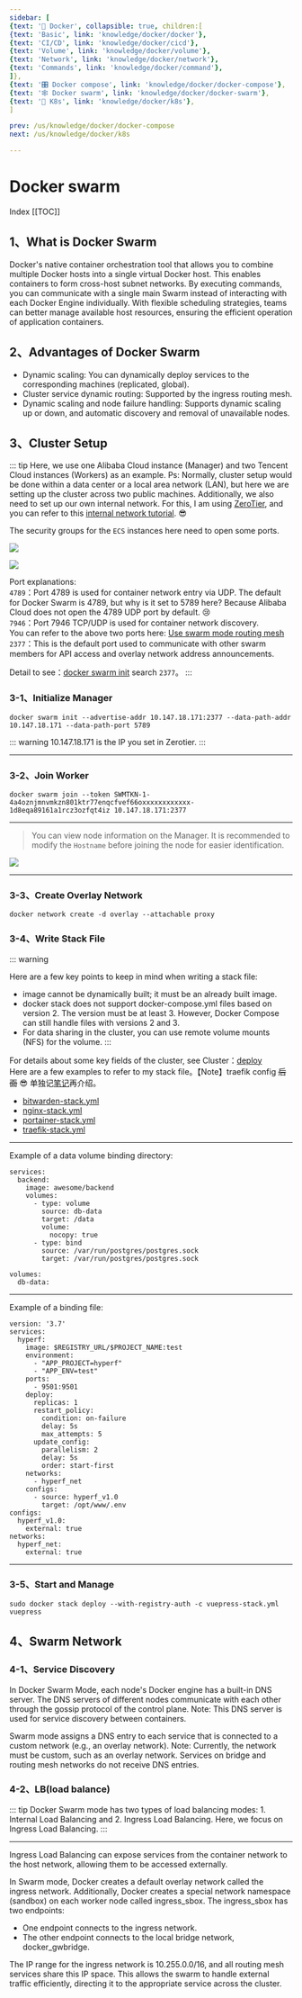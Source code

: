 ```yaml
---
sidebar: [
{text: '🐳 Docker', collapsible: true, children:[
{text: 'Basic', link: 'knowledge/docker/docker'},
{text: 'CI/CD', link: 'knowledge/docker/cicd'},
{text: 'Volume', link: 'knowledge/docker/volume'},
{text: 'Network', link: 'knowledge/docker/network'},
{text: 'Commands', link: 'knowledge/docker/command'},
]},
{text: '🎛 Docker compose', link: 'knowledge/docker/docker-compose'},
{text: '🕸 Docker swarm', link: 'knowledge/docker/docker-swarm'},
{text: '🐙 K8s', link: 'knowledge/docker/k8s'},
]

prev: /us/knowledge/docker/docker-compose
next: /us/knowledge/docker/k8s

---
```


# Docker swarm

Index
[[TOC]]

## 1、What is Docker Swarm

Docker's native container orchestration tool that allows you to combine multiple Docker hosts into a single virtual Docker host. This enables containers to form cross-host subnet networks. By executing commands, you can communicate with a single main Swarm instead of interacting with each Docker Engine individually. With flexible scheduling strategies, teams can better manage available host resources, ensuring the efficient operation of application containers.

## 2、Advantages of Docker Swarm

- Dynamic scaling: You can dynamically deploy services to the corresponding machines (replicated, global).
- Cluster service dynamic routing: Supported by the ingress routing mesh.
- Dynamic scaling and node failure handling: Supports dynamic scaling up or down, and automatic discovery and removal of unavailable nodes.

## 3、Cluster Setup

::: tip
Here, we use one Alibaba Cloud instance (Manager) and two Tencent Cloud instances (Workers) as an example.
Ps: Normally, cluster setup would be done within a data center or a local area network (LAN), 
but here we are setting up the cluster across two public machines. 
Additionally, we also need to set up our own internal network. 
For this, I am using [ZeroTier](https://my.zerotier.com/network/e5cd7a9e1c096a33), and you can refer to this [internal network tutorial](https://zhuanlan.zhihu.com/p/383471270).
:sunglasses:

The security groups for the `ECS` instances here need to open some ports.

![](https://img.tzf-foryou.xyz/img/20220405225239.png)

![](https://img.tzf-foryou.xyz/img/20220405225409.png)

Port explanations:\
`4789`：Port 4789 is used for container network entry via UDP. The default for Docker Swarm is 4789, but why is it set to 5789 here? Because Alibaba Cloud does not open the 4789 UDP port by default. :cry:\
`7946`：Port 7946 TCP/UDP is used for container network discovery.\
You can refer to the above two ports here: [Use swarm mode routing mesh](https://docs.docker.com/engine/swarm/ingress/)\
`2377`：This is the default port used to communicate with other swarm members for API access and overlay network address announcements.

Detail to see：[docker swarm init](https://docs.docker.com/engine/reference/commandline/swarm_init/) search `2377`。
:::

### 3-1、Initialize Manager

```shell:no-line-numbers
docker swarm init --advertise-addr 10.147.18.171:2377 --data-path-addr 10.147.18.171 --data-path-port 5789
```

::: warning 10.147.18.171 is the IP you set in Zerotier.
:::

---

### 3-2、Join Worker

```shell:no-line-numbers
docker swarm join --token SWMTKN-1-4a4oznjmnvmkzn801ktr77enqcfvef66oxxxxxxxxxxxx-1d8eqa89161a1rcz3ozfqt4iz 10.147.18.171:2377
```

---

> You can view node information on the Manager. It is recommended to modify the `Hostname` before joining the node for easier identification.

![](https://img.tzf-foryou.xyz/img/20220406102016.png)

---

### 3-3、Create Overlay Network

```shell
docker network create -d overlay --attachable proxy
```

### 3-4、Write Stack File

::: warning

Here are a few key points to keep in mind when writing a stack file:
- image cannot be dynamically built; it must be an already built image.
- docker stack does not support docker-compose.yml files based on version 2. The version must be at least 3. However, Docker Compose can still handle files with versions 2 and 3.
- For data sharing in the cluster, you can use remote volume mounts (NFS) for the volume.
:::

For details about some key fields of the cluster, see Cluster：[deploy](https://docs.docker.com/compose/compose-file/deploy/)\
Here are a few examples to refer to my stack file。【Note】traefik config ~~后面~~ :sunglasses:  单独记[笔记](harvest/traefik/overview.md)再介绍。
- [bitwarden-stack.yml](https://github.com/JerryTZF/hyperf-demo/blob/main/docs/bitwarden-stack.yml)
- [nginx-stack.yml](https://github.com/JerryTZF/hyperf-demo/blob/main/docs/nginx-stack.yml)
- [portainer-stack.yml](https://github.com/JerryTZF/hyperf-demo/blob/main/docs/portainer-stack.yml)
- [traefik-stack.yml](https://github.com/JerryTZF/hyperf-demo/blob/main/docs/traefik-stack.yml)

---

Example of a data volume binding directory:

```yaml:no-line-numbers
services:
  backend:
    image: awesome/backend
    volumes:
      - type: volume
        source: db-data
        target: /data
        volume:
          nocopy: true
      - type: bind
        source: /var/run/postgres/postgres.sock
        target: /var/run/postgres/postgres.sock

volumes:
  db-data:
```

---

Example of a binding file:

```yaml:no-line-numbers
version: '3.7'
services:
  hyperf:
    image: $REGISTRY_URL/$PROJECT_NAME:test
    environment:
      - "APP_PROJECT=hyperf"
      - "APP_ENV=test"
    ports:
      - 9501:9501
    deploy:
      replicas: 1
      restart_policy:
        condition: on-failure
        delay: 5s
        max_attempts: 5
      update_config:
        parallelism: 2
        delay: 5s
        order: start-first
    networks:
      - hyperf_net
    configs:
      - source: hyperf_v1.0
        target: /opt/www/.env
configs:
  hyperf_v1.0:
    external: true
networks:
  hyperf_net:
    external: true

```

---

### 3-5、Start and Manage

```shell:no-line-numbers
sudo docker stack deploy --with-registry-auth -c vuepress-stack.yml vuepress
```

## 4、Swarm Network

### 4-1、Service Discovery

In Docker Swarm Mode, each node's Docker engine has a built-in DNS server. The DNS servers of different nodes communicate with each other through the gossip protocol of the control plane. Note: This DNS server is used for service discovery between containers.

Swarm mode assigns a DNS entry to each service that is connected to a custom network (e.g., an overlay network). Note: Currently, the network must be custom, such as an overlay network. Services on bridge and routing mesh networks do not receive DNS entries.

### 4-2、LB(load balance)

::: tip
Docker Swarm mode has two types of load balancing modes: 1. Internal Load Balancing and 2. Ingress Load Balancing. Here, we focus on Ingress Load Balancing.
:::

---

Ingress Load Balancing can expose services from the container network to the host network, allowing them to be accessed externally.

In Swarm mode, Docker creates a default overlay network called the ingress network. Additionally, Docker creates a special network namespace (sandbox) on each worker node called ingress_sbox. The ingress_sbox has two endpoints:

- One endpoint connects to the ingress network.
- The other endpoint connects to the local bridge network, docker_gwbridge.

The IP range for the ingress network is 10.255.0.0/16, and all routing mesh services share this IP space. This allows the swarm to handle external traffic efficiently, directing it to the appropriate service across the cluster.






